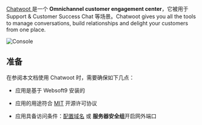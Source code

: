 [Chatwoot ](https://www.chatwoot.com/) 是一个 **Omnichannel customer engagement center**，它被用于 Support & Customer Success Chat  等场景。Chatwoot gives you all the tools to manage conversations, build relationships and delight your customers from one place.


![Console](https://libs.websoft9.com/Websoft9/DocsPicture/zh/chatwoot/chatwoot-gui-websoft9.webp)


## 准备

在参阅本文档使用 Chatwoot  时，需要确保如下几点：

- 应用是基于 Websoft9 安装的

- 应用的用途符合 [MIT](https://opensource.org/licenses/MIT) 开源许可协议

- 应用具备访问条件：[配置域名](./guide/appsetdomain) 或 **服务器安全组**开启网外端口